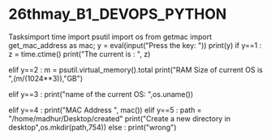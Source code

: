 # 26thmay_B1_DEVOPS_PYTHON
Tasksimport time
import psutil
import os
from getmac import get_mac_address as mac;
y = eval(input("Press the key: "))
print(y)
if y==1 :
    z = time.ctime()
    print("The current is : ", z)

elif y==2 :
    m = psutil.virtual_memory().total
    print("RAM Size of current OS is ",(m/(1024**3)),"GB")

elif y==3 :
    print("name of the current OS: ",os.uname())

elif y==4 :
    print("MAC Address ", mac())
elif y==5 :
    path = "/home/madhur/Desktop/created"
    print("Create a new directory in desktop",os.mkdir(path,754))
else :
    print("wrong")
